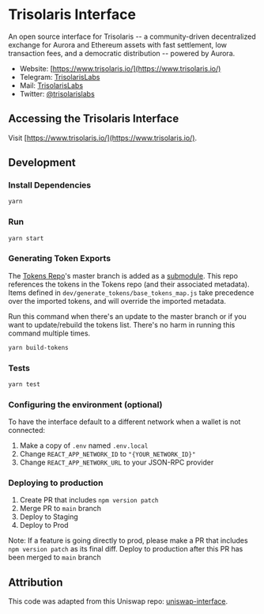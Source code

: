 # Trisolaris Interface

An open source interface for Trisolaris -- a community-driven decentralized exchange for Aurora and Ethereum assets with fast settlement, low transaction fees, and a democratic distribution -- powered by Aurora.

- Website: [https://www.trisolaris.io/](https://www.trisolaris.io/)
- Telegram: [TrisolarisLabs](https://t.me/Illia_Butenko)
- Mail: [TrisolarisLabs](illia.butenko89@gmail.com)
- Twitter: [@trisolarislabs](https://twitter.com/trisolarislabs)

## Accessing the Trisolaris Interface

Visit [https://www.trisolaris.io/](https://www.trisolaris.io/).

## Development

### Install Dependencies

```bash
yarn
```

### Run

```bash
yarn start
```

### Generating Token Exports

The [Tokens Repo](https://github.com/trisolaris-labs/tokens)'s master branch is added as a [submodule](https://git-scm.com/book/en/v2/Git-Tools-Submodules). This repo references the tokens in the Tokens repo (and their associated metadata). Items defined in `dev/generate_tokens/base_tokens_map.js` take precedence over the imported tokens, and will override the imported metadata.

Run this command when there's an update to the master branch or if you want to update/rebuild the tokens list. There's no harm in running this command multiple times.

```bash
yarn build-tokens
```

### Tests

```bash
yarn test
```

### Configuring the environment (optional)

To have the interface default to a different network when a wallet is not connected:

1. Make a copy of `.env` named `.env.local`
2. Change `REACT_APP_NETWORK_ID` to `"{YOUR_NETWORK_ID}"`
3. Change `REACT_APP_NETWORK_URL` to your JSON-RPC provider

### Deploying to production

1. Create PR that includes `npm version patch`
2. Merge PR to `main` branch
3. Deploy to Staging
4. Deploy to Prod

Note: If a feature is going directly to prod, please make a PR that includes `npm version patch` as its final diff. Deploy to production after this PR has been merged to `main` branch

## Attribution

This code was adapted from this Uniswap repo: [uniswap-interface](https://github.com/Uniswap/uniswap-interface).

